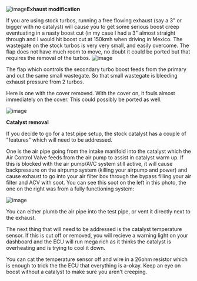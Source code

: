 ![image](https://github.com/drbluetongue/eunoscosmo/assets/12694883/ed3a6c00-03a6-4601-874e-980797dcf0d9)**Exhaust modification**

If you are using stock turbos, running a free flowing exhaust (say a 3" or bigger with no catalyst) will cause you to get some serious boost creep eventuating in a nasty boost cut (in my case I had a 3" almost straight through and I would hit boost cut at 150kmh when driving in Mexico. The wastegate on the stock turbos is very very small, and easily overcome. The flap does not have much room to move, no doubt it could be ported but that requires the removal of the turbos.
![image](https://github.com/drbluetongue/eunoscosmo/assets/12694883/574cfae1-1895-4b1e-86e1-ccf57d15e1aa)

The flap which controls the secondary turbo boost feeds from the primary and out the same small wastegate. So that small wastegate is bleeding exhaust pressure from 2 turbos.

Here is one with the cover removed. With the cover on, it fouls almost immediately on the cover. This could possibly be ported as well.

![image](https://github.com/drbluetongue/eunoscosmo/assets/12694883/74301923-67ae-4c31-a8da-12c20fdc3ed3)


**Catalyst removal**

If you decide to go for a test pipe setup, the stock catalyst has a couple of "features" which will need to be addressed. 

One is the air pipe going from the intake manifold into the catalyst which the Air Control Valve feeds from the air pump to assist in catalyst warm up. If this is blocked with the air pump/AVC system still active, it will cause backpressure on the airpump system (killing your airpump and power) and cause exhaust to go into your air filter box through the bypass filling your air filter and ACV with soot. You can see this soot on the left in this photo, the one on the right was from a fully functioning system:

![image](https://github.com/drbluetongue/eunoscosmo/assets/12694883/933a338a-59bb-4a26-a3af-4210c5e983e0)

You can either plumb the air pipe into the test pipe, or vent it directly next to the exhaust.

The next thing that will need to be addressed is the catalyst temperature sensor. If this is cut off or removed, you will recieve a warning light on your dashboard and the ECU will run mega rich as it thinks the catalyst is overheating and is trying to cool it down. 

You can cat the temperature sensor off and wire in a 26ohm resistor which is enough to trick the the ECU that everything is a-okay. Keep an eye on boost without a catalyst to make sure you aren't creeping.
